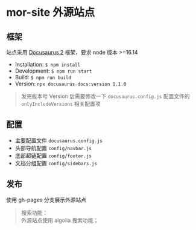 # mor-site 外源站点

## 框架

站点采用 [Docusaurus 2](https://docusaurus.io/) 框架，要求 node 版本 >=16.14

- Installation: `$ npm install`
- Development: `$ npm run start`
- Build: `$ npm run build`
- Version: `npx docusaurus docs:version 1.1.0`

> 发完版本号 Version 后需要修改一下 `docusaurus.config.js` 配置文件的 `onlyIncludeVersions` 相关配置项

## 配置

- 主要配置文件 `docusaurus.config.js`
- 头部导航配置 `config/navbar.js`
- 底部超链配置 `config/footer.js`
- 文档分组配置 `config/sidebars.js`

## 发布

使用 gh-pages 分支展示外源站点

> 搜索功能：  
>  外源站点使用 algolia 搜索功能；
